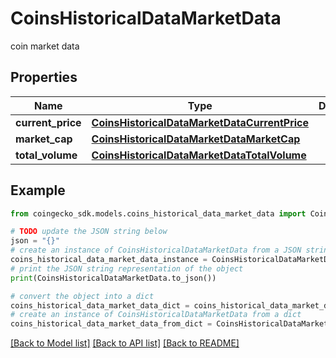 # CoinsHistoricalDataMarketData

coin market data

## Properties

Name | Type | Description | Notes
------------ | ------------- | ------------- | -------------
**current_price** | [**CoinsHistoricalDataMarketDataCurrentPrice**](CoinsHistoricalDataMarketDataCurrentPrice.md) |  | [optional] 
**market_cap** | [**CoinsHistoricalDataMarketDataMarketCap**](CoinsHistoricalDataMarketDataMarketCap.md) |  | [optional] 
**total_volume** | [**CoinsHistoricalDataMarketDataTotalVolume**](CoinsHistoricalDataMarketDataTotalVolume.md) |  | [optional] 

## Example

```python
from coingecko_sdk.models.coins_historical_data_market_data import CoinsHistoricalDataMarketData

# TODO update the JSON string below
json = "{}"
# create an instance of CoinsHistoricalDataMarketData from a JSON string
coins_historical_data_market_data_instance = CoinsHistoricalDataMarketData.from_json(json)
# print the JSON string representation of the object
print(CoinsHistoricalDataMarketData.to_json())

# convert the object into a dict
coins_historical_data_market_data_dict = coins_historical_data_market_data_instance.to_dict()
# create an instance of CoinsHistoricalDataMarketData from a dict
coins_historical_data_market_data_from_dict = CoinsHistoricalDataMarketData.from_dict(coins_historical_data_market_data_dict)
```
[[Back to Model list]](../README.md#documentation-for-models) [[Back to API list]](../README.md#documentation-for-api-endpoints) [[Back to README]](../README.md)


